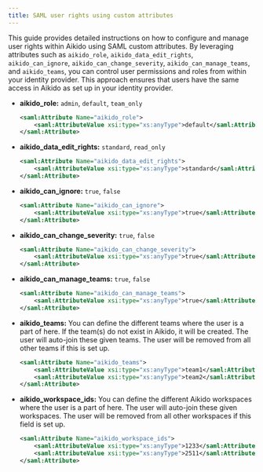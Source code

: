 ```yaml
---
title: SAML user rights using custom attributes
---
```



This guide provides detailed instructions on how to configure and manage user rights within Aikido using SAML custom attributes. By leveraging attributes such as `aikido_role`, `aikido_data_edit_rights`, `aikido_can_ignore`, `aikido_can_change_severity`, `aikido_can_manage_teams`, and `aikido_teams`, you can control user permissions and roles from within your identity provider. This approach ensures that users have the same access in Aikido as set up in your identity provider.

- **aikido_role:** `admin`, `default`, `team_only`

  ```xml
  <saml:Attribute Name="aikido_role">
      <saml:AttributeValue xsi:type="xs:anyType">default</saml:AttributeValue>
  </saml:Attribute>
  ```
- **aikido_data_edit_rights:** `standard`, `read_only`

  ```xml
  <saml:Attribute Name="aikido_data_edit_rights">
      <saml:AttributeValue xsi:type="xs:anyType">standard</saml:AttributeValue>
  </saml:Attribute>
  ```
- **aikido_can_ignore:** `true`, `false`

  ```xml
  <saml:Attribute Name="aikido_can_ignore">
      <saml:AttributeValue xsi:type="xs:anyType">true</saml:AttributeValue>
  </saml:Attribute>
  ```
- **aikido_can_change_severity:** `true`, `false`

  ```xml
  <saml:Attribute Name="aikido_can_change_severity">
      <saml:AttributeValue xsi:type="xs:anyType">true</saml:AttributeValue>
  </saml:Attribute>
  ```
- **aikido_can_manage_teams:** `true`, `false`

  ```xml
  <saml:Attribute Name="aikido_can_manage_teams">
      <saml:AttributeValue xsi:type="xs:anyType">true</saml:AttributeValue>
  </saml:Attribute>
  ```
- **aikido_teams:** You can define the different teams where the user is a part of here. If the team(s) do not exist in Aikido, it will be created. The user will auto-join these given teams. The user will be removed from all other teams if this is set up.

  ```xml
  <saml:Attribute Name="aikido_teams">
      <saml:AttributeValue xsi:type="xs:anyType">team1</saml:AttributeValue>
      <saml:AttributeValue xsi:type="xs:anyType">team2</saml:AttributeValue>
  </saml:Attribute>
  ```


- **aikido_workspace_ids:** You can define the different Aikido workspaces where the user is a part of here. The user will auto-join these given workspaces. The user will be removed from all other workspaces if this field is set up.

  ```xml
  <saml:Attribute Name="aikido_workspace_ids">
      <saml:AttributeValue xsi:type="xs:anyType">1233</saml:AttributeValue>
      <saml:AttributeValue xsi:type="xs:anyType">2511</saml:AttributeValue>
  </saml:Attribute>
  ```